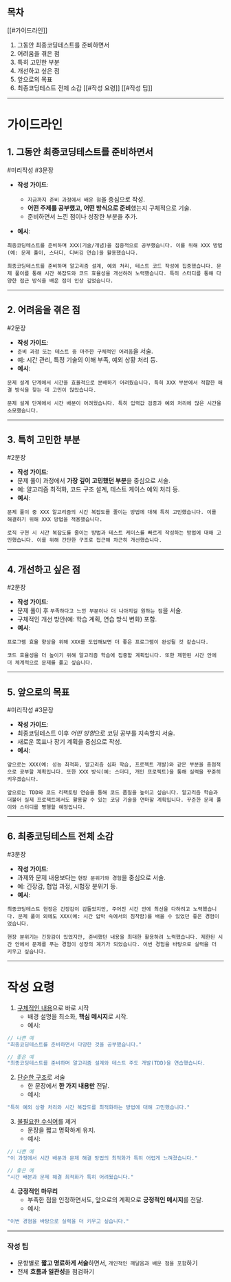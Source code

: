 ## 목차
[[#가이드라인]]
1. 그동안 최종코딩테스트를 준비하면서
2. 어려움을 겪은 점
3. 특히 고민한 부분
4. 개선하고 싶은 점
5. 앞으로의 목표
6. 최종코딩테스트 전체 소감
[[#작성 요령]]
[[#작성 팁]]

---
# 가이드라인
## 1. 그동안 최종코딩테스트를 준비하면서
#미리작성 #3문장

- **작성 가이드**:
  - `지금까지 준비 과정에서 배운 점`을 중심으로 작성.
  - **어떤 주제를 공부했고, 어떤 방식으로 준비**했는지 구체적으로 기술.
  - 준비하면서 느낀 점이나 성장한 부분을 추가.
  
- **예시**:
```
최종코딩테스트를 준비하며 XXX(기술/개념)을 집중적으로 공부했습니다. 이를 위해 XXX 방법(예: 문제 풀이, 스터디, 디버깅 연습)을 활용했습니다.
```

```
최종코딩테스트를 준비하며 알고리즘 설계, 예외 처리, 테스트 코드 작성에 집중했습니다. 문제 풀이를 통해 시간 복잡도와 코드 효율성을 개선하려 노력했습니다. 특히 스터디를 통해 다양한 접근 방식을 배운 점이 인상 깊었습니다.
```
---

## 2. 어려움을 겪은 점
#2문장

- **작성 가이드**:
- `준비 과정 또는 테스트 중 마주한 구체적인 어려움`을 서술.
- 예: 시간 관리, 특정 기술의 이해 부족, 예외 상황 처리 등.
- **예시**:
```
문제 설계 단계에서 시간을 효율적으로 분배하기 어려웠습니다. 특히 XXX 부분에서 적합한 해결 방식을 찾는 데 고민이 많았습니다.
```

```
문제 설계 단계에서 시간 배분이 어려웠습니다. 특히 입력값 검증과 예외 처리에 많은 시간을 소모했습니다.
```
---

## 3. 특히 고민한 부분
#2문장 

- **작성 가이드**:
- 문제 풀이 과정에서 **가장 깊이 고민했던 부분**을 중심으로 서술.
- 예: 알고리즘 최적화, 코드 구조 설계, 테스트 케이스 예외 처리 등.
- **예시**:
```
문제 풀이 중 XXX 알고리즘의 시간 복잡도를 줄이는 방법에 대해 특히 고민했습니다. 이를 해결하기 위해 XXX 방법을 적용했습니다.
```

```
로직 구현 시 시간 복잡도를 줄이는 방법과 테스트 케이스를 빠르게 작성하는 방법에 대해 고민했습니다. 이를 위해 간단한 구조로 접근해 차근히 개선했습니다.
```
---

## 4. 개선하고 싶은 점
#2문장 

- **작성 가이드**:
- 문제 풀이 후 `부족하다고 느낀 부분이나 더 나아지길 원하는 점`을 서술.
- 구체적인 개선 방안(예: 학습 계획, 연습 방식 변화) 포함.
- **예시**:
```
프로그램 효율 향상을 위해 XXX를 도입해보면 더 좋은 프로그램이 완성될 것 같습니다.
```

```
코드 효율성을 더 높이기 위해 알고리즘 학습에 집중할 계획입니다. 또한 제한된 시간 안에 더 체계적으로 문제를 풀고 싶습니다.
```
---

## 5. 앞으로의 목표
#미리작성 #3문장 

- **작성 가이드**:
- 최종코딩테스트 이후 *어떤 방향*으로 코딩 공부를 지속할지 서술.
- 새로운 목표나 장기 계획을 중심으로 작성.
- **예시**:
```
앞으로는 XXX(예: 성능 최적화, 알고리즘 심화 학습, 프로젝트 개발)와 같은 부분을 중점적으로 공부할 계획입니다. 또한 XXX 방식(예: 스터디, 개인 프로젝트)을 통해 실력을 꾸준히 키우겠습니다.
```

```
앞으로는 TDD와 코드 리팩토링 연습을 통해 코드 품질을 높이고 싶습니다. 알고리즘 학습과 더불어 실제 프로젝트에서도 활용할 수 있는 코딩 기술을 연마할 계획입니다. 꾸준한 문제 풀이와 스터디를 병행할 예정입니다.
```
---

## 6. 최종코딩테스트 전체 소감
#3문장 

- **작성 가이드**:
- 과제와 문제 내용보다는 `현장 분위기와 경험`을 중심으로 서술.
- 예: 긴장감, 협업 과정, 시험장 분위기 등.
- **예시**:
```
최종코딩테스트 현장은 긴장감이 감돌았지만, 주어진 시간 안에 최선을 다하려고 노력했습니다. 문제 풀이 외에도 XXX(예: 시간 압박 속에서의 침착함)를 배울 수 있었던 좋은 경험이었습니다.
```

```
현장 분위기는 긴장감이 있었지만, 준비했던 내용을 최대한 활용하려 노력했습니다. 제한된 시간 안에서 문제를 푸는 경험이 성장의 계기가 되었습니다. 이번 경험을 바탕으로 실력을 더 키우고 싶습니다.
```

---

# 작성 요령

1. <u>구체적인 내용</u>으로 바로 시작
   - 배경 설명을 최소화, **핵심 메시지**로 시작.
   - 예시:
```javascript
// 나쁜 예
"최종코딩테스트를 준비하면서 다양한 것을 공부했습니다."

// 좋은 예
"최종코딩테스트를 준비하며 알고리즘 설계와 테스트 주도 개발(TDD)을 연습했습니다.
```

2. <u>단순한 구조</u>로 서술
   - 한 문장에서 **한 가지 내용만** 전달.
   - 예시:
```javascript
"특히 예외 상황 처리와 시간 복잡도를 최적화하는 방법에 대해 고민했습니다."
```

3. <u>불필요한 수식어</u>를 제거
   - 문장을 짧고 명확하게 유지.
   - 예시:
```javascript
// 나쁜 예
"이 과정에서 시간 배분과 문제 해결 방법의 최적화가 특히 어렵게 느껴졌습니다."

// 좋은 예
"시간 배분과 문제 해결 최적화가 특히 어려웠습니다."
```

4. **긍정적인 마무리**
   - 부족한 점을 인정하면서도, 앞으로의 계획으로 **긍정적인 메시지**를 전달.
   - 예시:
```javascript
"이번 경험을 바탕으로 실력을 더 키우고 싶습니다."
```
---
### 작성 팁
- 문항별로 **짧고 명료하게 서술**하면서, `개인적인 깨달음과 배운 점을 포함`하기
- 전체 **흐름과 일관성**을 점검하기